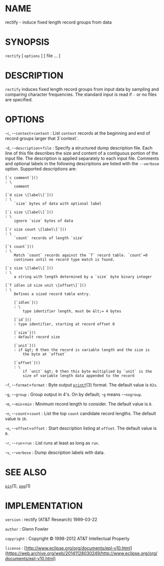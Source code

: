 # NAME

rectify - induce fixed length record groups from data

# SYNOPSIS

`rectify` \[ `options` \] \[ file ... \]

# DESCRIPTION

`rectify` induces fixed length record groups from input data by
sampling and comparing character frequencies. The standard input is read
if `-` or no files are specified.

# OPTIONS

-`c`, --`context`=`context`
:   List `context` records at the beginning and end of record groups
    larger that 3\`context`.

-`d`, --`description`=`file`
:   Specify a structured dump description file. Each line of this file
    describes the size and content of a contiguous portion of the
    input file. The description is applied separately to each
    input file. Comments and optional labels in the following
    descriptions are listed with the `--verbose` option. Supported
    descriptions are:

    [`c comment`]()
    : \
        comment

    [`d size \[label\]`]()
    : \
        `size` bytes of data with optional label

    [`i size \[label\]`]()
    : \
        ignore `size` bytes of data

    [`r size count \[label\]`]()
    : \
        `count` records of length `size`

    [`t count`]()
    : \
        Match `count` records against the `T` record table. `count`=0
        continues until no record type match is found.

    [`z size \[label\]`]()
    : \
        a string with length determined by a `size` byte binary integer

    [`T idlen id size unit \[offset\]`]()
    : \
        Defines a sized record table entry.

        [`idlen`]()
        : \
            type identifier length, must be &lt;= 4 bytes

        [`id`]()
        : type identifier, starting at record offset 0

        [`size`]()
        : default record size

        [`unit`]()
        : if &gt; 0 then the record is variable length and the size is
            the byte at `offset`

        [`offset`]()
        : \
            if `unit` &gt; 0 then this byte multiplied by `unit` is the
            size of variable length data appended to the record

-`f`, --`format`=`format`
:   Byte output
    [`printf`](/web/20141128030249/http://www2.research.att.com/~astopen/man/man3/printf.html)(3)
    format. The default value is `02x`.

-`g`, --`group`
:   Group output in 4's. On by default; -`g` means --`nogroup`.

-`m`, --`min`=`min`
:   Minimum record length to consider. The default value is `8`.

-`n`, --`count`=`count`
:   List the top `count` candidate record lengths. The default value is
    `16`.

-`o`, --`offset`=`offset`
:   Start description listing at `offset`. The default value is `0`.

-`r`, --`run`=`run`
:   List runs at least as long as `run`.

-`v`, --`verbose`
:   Dump description labels with data.

# SEE ALSO

[`pin`](/web/20141128030249/http://www2.research.att.com/~astopen/man/man1/pin.html)(1),
[`pop`](/web/20141128030249/http://www2.research.att.com/~astopen/man/man1/pop.html)(1)

# IMPLEMENTATION

`version`
:   rectify (AT&T Research) 1999-03-22

`author`
:   Glenn Fowler

`copyright`
:   Copyright © 1998-2012 AT&T Intellectual Property

`license`
:   [http://www.eclipse.org/org/documents/epl-v10.html](https://web.archive.org/web/20141128030249/http://www.eclipse.org/org/documents/epl-v10.html)


